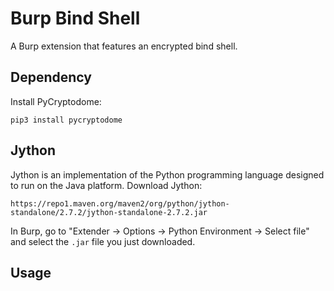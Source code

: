 # Burp Bind Shell

A Burp extension that features an encrypted bind shell.

## Dependency

Install PyCryptodome:

```shell
pip3 install pycryptodome
```

## Jython

Jython is an implementation of the Python programming language designed to run on the Java platform. Download Jython:

```shell
https://repo1.maven.org/maven2/org/python/jython-standalone/2.7.2/jython-standalone-2.7.2.jar
```

In Burp, go to "Extender -> Options -> Python Environment -> Select file" and select the `.jar` file you just downloaded.

## Usage


